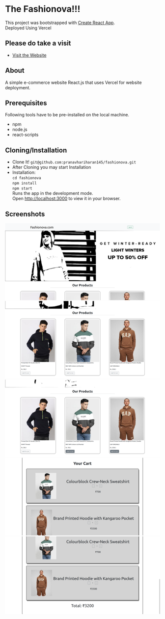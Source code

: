 # The Fashionova!!!

This project was bootstrapped with [Create React App](https://github.com/facebook/create-react-app).\
Deployed Using Vercel

## Please do take a visit
* [Visit the Website](https://fashionova-jet.vercel.app/)
## About

A simple e-commerce website React.js that uses Vercel for website deployment.

## Prerequisites

Following tools have to be pre-installed on the local machine.

* npm
* node.js
* react-scripts

## Cloning/Installation
* Clone It! `git@github.com:pranavhariharan145/fashionova.git`
* After Cloning you may start Installation
* Installation:\
  `cd fashionova`\
  `npm install`\
  `npm start`\
  Runs the app in the development mode.\
  Open [http://localhost:3000](http://localhost:3000) to view it in your browser.

## Screenshots

![part1](https://github.com/pranavhariharan145/fashionova/blob/main/public/Screenshots/snip1.png)
![part2](https://github.com/pranavhariharan145/fashionova/blob/main/public/Screenshots/snip2.png)
![part3](https://github.com/pranavhariharan145/fashionova/blob/main/public/Screenshots/snip3.png)
![part4](https://github.com/pranavhariharan145/fashionova/blob/main/public/Screenshots/snip4.png)
![part5](https://github.com/pranavhariharan145/fashionova/blob/main/public/Screenshots/snip5.png)
